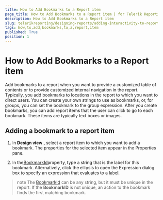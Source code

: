 ```yaml
---
title: How to Add Bookmarks to a Report item
page_title: How to Add Bookmarks to a Report item | for Telerik Reporting Documentation
description: How to Add Bookmarks to a Report item
slug: telerikreporting/designing-reports/adding-interactivity-to-reports/bookmarks/how-to-add-bookmarks-to-a-report-item
tags: how,to,add,bookmarks,to,a,report,item
published: True
position: 1
---
```


# How to Add Bookmarks to a Report item



Add bookmarks to a report when you want to provide a customized table of contents or      	to provide customized internal navigation in the report. Typically, you add bookmarks to locations in      	the report to which you want to direct users. You can create your own strings to use as bookmarks,      	or, for groups, you can set the bookmark to the group expression. After you create bookmarks,      	you can add report items that the user     	can click to go to each bookmark. These items are typically text boxes or images. 

## Adding a bookmark to a report item

1. In __Design view__  , select a report item to which you want to add a bookmark. The properties for the selected 
	item appear in the Properties pane.

1. In the[BookmarkId](/reporting/api/Telerik.Reporting.ReportItemBase#Telerik_Reporting_ReportItemBase_BookmarkId)property, 
	type a string that is the label for this bookmark. Alternatively, click
	the ellipsis to open the Expression dialog box to specify an expression that evaluates to a label.

>note The [BookmarkId](/reporting/api/Telerik.Reporting.ReportItemBase#Telerik_Reporting_ReportItemBase_BookmarkId) can be any  	string, but it must be unique in the report. If the  __BookmarkID__  is not unique, 	an action to the bookmark finds the first matching bookmark.

